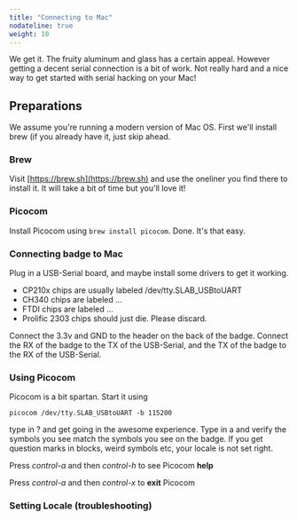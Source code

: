 ```yaml
---
title: "Connecting to Mac"
nodateline: true
weight: 10
---
```

We get it. The fruity aluminum and glass has a certain appeal. However getting a decent serial connection is a bit of work. Not really hard and a nice way to get started with serial hacking on your Mac!
## Preparations
We assume you're running a modern version of Mac OS. First we'll install brew (if you already have it, just skip ahead.
### Brew
Visit [https://brew.sh](https://brew.sh) and use the oneliner you find there to install it. It will take a bit of time but you'll love it!
### Picocom
Install Picocom using `brew install picocom`.
Done. It's that easy.
### Connecting badge to Mac
Plug in a USB-Serial board, and maybe install some drivers to get it working. 

* CP210x chips are usually labeled /dev/tty.SLAB_USBtoUART
* CH340 chips are labeled ...
* FTDI chips are labeled ...
* Prolific 2303 chips should just die. Please discard.

Connect the 3.3v and GND to the header on the back of the badge. Connect the RX of the badge to the TX of the USB-Serial, and the TX of the badge to the RX of the USB-Serial. 
### Using Picocom
Picocom is a bit spartan. Start it using 

`picocom /dev/tty.SLAB_USBtoUART -b 115200`

type in ? and get going in the awesome experience. Type in a and verify the symbols you see match the symbols you see on the badge. If you get question marks in blocks, weird symbols etc, your locale is not set right.

Press *control-a* and then *control-h* to see Picocom **help**

Press *control-a* and then *control-x* to **exit** Picocom

### Setting Locale (troubleshooting)
